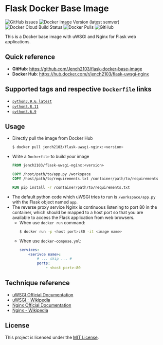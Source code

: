 # Flask Docker Base Image

![GitHub issues](https://img.shields.io/github/issues/jench2103/flask-docker-base-image) ![Docker Image Version (latest semver)](https://img.shields.io/docker/v/jench2103/flask-uwsgi-nginx?label=docker%20latest%20version) ![Docker Cloud Build Status](https://img.shields.io/docker/cloud/build/jench2103/flask-uwsgi-nginx) ![Docker Pulls](https://img.shields.io/docker/pulls/jench2103/flask-uwsgi-nginx) ![GitHub](https://img.shields.io/github/license/Jench2103/flask-docker-base-image)

This is a Docker base image with uWSGI and Nginx for Flask web applications.


## Quick reference
- **GitHub**: https://github.com/Jench2103/flask-docker-base-image
- **Docker Hub**: https://hub.docker.com/r/jench2103/flask-uwsgi-nginx


## Supported tags and respective `Dockerfile` links
- [`python3.9.6`, `latest`](https://github.com/Jench2103/flask-docker-base-image/blob/main/docker-image/python3.9.6)
- [`python3.8.11`](https://github.com/Jench2103/flask-docker-base-image/blob/main/docker-image/python3.8.11)
- [`python3.6.9`](https://github.com/Jench2103/flask-docker-base-image/blob/main/docker-image/python3.6.9)


## Usage
- Directly pull the image from Docker Hub
    ```bash
    $ docker pull jench2103/flask-uwsgi-nginx:<version>
    ```
- Write a `Dockerfile` to build your image
    ```dockerfile
    FROM jench2103/flask-uwsgi-nginx:<version>

    COPY /host/path/to/app.py /workspace
    COPY /host/path/to/requirements.txt /container/path/to/requirements.txt

    RUN pip install -r /container/path/to/requirements.txt
    ```
- The default python code which uWSGI tries to run is `/workspace/app.py` with the Flask object named `app`.
- The reverse proxy service Nginx is continuous listening to port 80 in the container, which should be mapped to a host port so that you are available to access the Flask application from web browsers.
    - When use `docker run` command:
        ```bash
        $ docker run -p <host port>:80 -it <image name>
        ```
    - When use `docker-compose.yml`:
        ```yml
        services:
            <serivce name>:
                # ... skip ... #
                ports:
                    - <host port>:80
        ```


## Technique reference
- [uWSGI Official Documentation](https://uwsgi-docs.readthedocs.io/en/latest/)
- [uWSGI - Wikipedia](https://en.wikipedia.org/wiki/UWSGI)
- [Nginx Official Documentation](https://nginx.org/en/docs/)
- [Nginx - Wikipedia](https://en.wikipedia.org/wiki/Nginx)


## License
This project is licensed under the [MIT License](https://github.com/Jench2103/flask-docker-base-image/blob/main/LICENSE).
